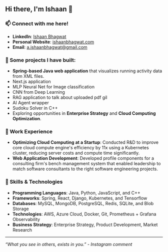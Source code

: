 ## Hi there, I'm Ishaan 👋

### 📫 Connect with me here!
- **LinkedIn**: [Ishaan Bhagwat](https://www.linkedin.com/in/ishaanbhagwat)
- **Personal Website**: [ishaanbhagwat.com](www.ishaanbhagwat.com)
- **Email**: a.ishaanbhagwat@gmail.com

### 🔧 Some projects I have built:
- **Spring-based Java web application** that visualizes running activity data from XML files.
- Next.js application
- MLP Neural Net for Image classification
- CNN from Deep Learning
- RAG application to talk about uploaded pdf gil
- AI Agent wrapper
- Sudoku Solver in C++
- Exploring opportunities in **Enterprise Strategy** and **Cloud Computing Optimization**.

### 🌟 Work Experience
- **Optimizing Cloud Computing at a Startup**: Conducted R&D to improve core cloud compute engine's efficiency by 11x using a Kubernetes cluster, reducing server costs and compute time significantly.
- **Web Application Development**: Developed profile components for a consulting firm's bench management system that enabled leadership to match software consultants to the right software engineering projects.

### 🌱 Skills & Technologies
- **Programming Languages**: Java, Python, JavaScript, and C++
- **Frameworks**: Spring, React, Django, Kubernetes, and Tensorflow
- **Databases**: MySQL, MongoDB, PostgreSQL, Redis, SQLite, and Blob Storage
- **Technologies**: AWS, Azure Cloud, Docker, Git, Prometheus + Grafana Observability
- **Business Strategy**: Enterprise Strategy, Product Development, Market Research
---

_“What you see in others, exists in you.”_ - _Instagram comment_

